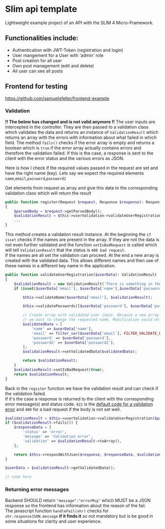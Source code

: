 # Slim api template
Lightweight example project of an API with the SLIM 4 Micro-Framework.  
  
## Functionalities include:
* Authentication with JWT-Token (registration and login)
* User mangement for a User with 'admin' role
* Post creation for all user
* Own post management (edit and delete)
* All user can see all posts 


## Frontend for testing
https://github.com/samuelgfeller/frontend-example


### Validation
**!! The below has changed and is not valid anymore !!**
The user inputs are intercepted in the controller. They are then passed to a validation class 
which validates the data and returns an instance of `ValidationResult` which returns an array 
with the errors with information about what failed in which field. The method 
`fails()` checks if the error array is empty and returns a boolean which is `true` if the error 
array actually contains errors and therefore the validation failed. If this is the case, a 
response is sent to the client with the error status and the various 
errors as JSON.
  
Here is how I check if the required values passed in the request are set and have the right name (key). 
Lets say we expect the required elements `name`,`email`,`password`,`password2`   
  
Get elements from request as array and give this data to the corresponding validation class which 
will return the result
```php
public function register(Request $request, Response $response): Response
{
    $parsedBody = $request->getParsedBody();
    $validationResult = $this->userValidation->validateUserRegistration($parsedBody);
    ...
}
 ```

This method creates a validation result instance. At the beginning the `if isset` checks if the
names are present in the array. If they are not the data is not even further validated and
the function `setIsBadRequest` is called which will tell `ValidationResult` that the status is 
`400 bad request`.   
If the names are all set the validation can proceed. At the end a new array 
is created with the validated data. This allows different names and then use of these names in a 
different key name in the application. 
```php
public function validateUserRegistration($userData): ValidationResult
{
    $validationResult = new ValidationResult('There is something in the registration data which couldn\'t be validated');
    if (isset($userData['email'], $userData['name'],$userData['password'],$userData['password2'])) {

        $this->validateName($userData['email'], $validationResult);

        $this->validatePasswords([$userData['password'], $userData['password2']], $validationResult);

        // Create array with validated user input. Because a new array is created, the keys will always be the same and we don't have to worry if
        // we want to change the requested name. Modification would only occur here and the application would still be able to use the same keys
        $validatedData = [
            'name' => $userData['name'],
            'email' => filter_var($userData['email'], FILTER_VALIDATE_EMAIL),
            'password' => $userData['password'],
            'password2' => $userData['password2'],
        ];
        $validationResult->setValidatedData($validatedData);

        return $validationResult;
    }
    $validationResult->setIsBadRequest(true);
    return $validationResult;
}
```
Back in the `register` function we have the validation result and can check if the validation failed.  
If it's the case a response is returned to the client with the corresponding error message(s) and status
code. `422` is the [default code for a validation error](https://stackoverflow.com/a/3291292/9013718) and 
`400` for a bad request if the body is not set well. 
```php
$validationResult = $this->userValidation->validateUserRegistration($parsedBody);
if ($validationResult->fails()) {
    $responseData = [
        'status' => 'error',
        'message' => 'Validation error',
        'validation' => $validationResult->toArray(),
    ];

    return $this->respondWithJson($response, $responseData, $validationResult->getStatusCode());
}

$userData = $validationResult->getValidatedData();

// code here
```


### Returning error messages
Backend SHOULD return `"message":"errorMsg"` which MUST be a JSON response so the frontend has information 
about the reason of the fail.   
The javascript function `handleFail(xhr)` checks for `xhr.responseJSON.message` **if it finds it** so not 
mandatory but is be good in some situations for clarity and user experience.









